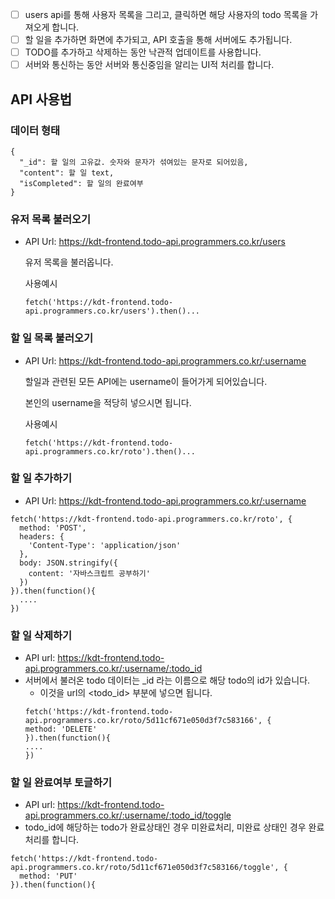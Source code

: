 - [ ] users api를 통해 사용자 목록을 그리고, 클릭하면 해당 사용자의 todo 목록을 가져오게 합니다.
- [ ] 할 일을 추가하면 화면에 추가되고, API 호출을 통해 서버에도 추가됩니다.
- [ ] TODO를 추가하고 삭제하는 동안 낙관적 업데이트를 사용합니다.
- [ ] 서버와 통신하는 동안 서버와 통신중임을 알리는 UI적 처리를 합니다.

## API 사용법

### 데이터 형태
```
{
  "_id": 할 일의 고유값. 숫자와 문자가 섞여있는 문자로 되어있음,
  "content": 할 일 text,
  "isCompleted": 할 일의 완료여부
}
```

### 유저 목록 불러오기
- API Url: https://kdt-frontend.todo-api.programmers.co.kr/users

    유저 목록을 불러옵니다.

    사용예시    

    ```
    fetch('https://kdt-frontend.todo-api.programmers.co.kr/users').then()...
    ```

### 할 일 목록 불러오기
- API Url: https://kdt-frontend.todo-api.programmers.co.kr/:username

    할일과 관련된 모든 API에는 username이 들어가게 되어있습니다.
    
    본인의 username을 적당히 넣으시면 됩니다.

    사용예시

    ```
    fetch('https://kdt-frontend.todo-api.programmers.co.kr/roto').then()...
    ```

### 할 일 추가하기
- API Url: https://kdt-frontend.todo-api.programmers.co.kr/:username

```
fetch('https://kdt-frontend.todo-api.programmers.co.kr/roto', {
  method: 'POST',
  headers: {
    'Content-Type': 'application/json'
  },
  body: JSON.stringify({
    content: '자바스크립트 공부하기'
  })
}).then(function(){
  ....
})
```

### 할 일 삭제하기
- API url: https://kdt-frontend.todo-api.programmers.co.kr/:username/:todo_id
- 서버에서 불러온 todo 데이터는 _id 라는 이름으로 해당 todo의 id가 있습니다.
    + 이것을 url의 <todo_id> 부분에 넣으면 됩니다.
    ```
    fetch('https://kdt-frontend.todo-api.programmers.co.kr/roto/5d11cf671e050d3f7c583166', {
    method: 'DELETE'
    }).then(function(){
    ....
    })
    ```

### 할 일 완료여부 토글하기
- API url: https://kdt-frontend.todo-api.programmers.co.kr/:username/:todo_id/toggle
- todo_id에 해당하는 todo가 완료상태인 경우 미완료처리, 미완료 상태인 경우 완료처리를 합니다.

```
fetch('https://kdt-frontend.todo-api.programmers.co.kr/roto/5d11cf671e050d3f7c583166/toggle', {
  method: 'PUT'
}).then(function(){
```